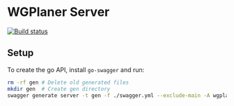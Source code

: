 # WGPlaner Server

[![Build status](https://ci.appveyor.com/api/projects/status/ok5rq84eh6sx8lxd/branch/master?svg=true)](https://ci.appveyor.com/project/archer96/wg-planer-server/branch/master)

## Setup
To create the go API, install `go-swagger` and run:

```bash
rm -rf gen # Delete old generated files
mkdir gen  # Create gen directory
swagger generate server -t gen -f ./swagger.yml --exclude-main -A wgplaner
```
